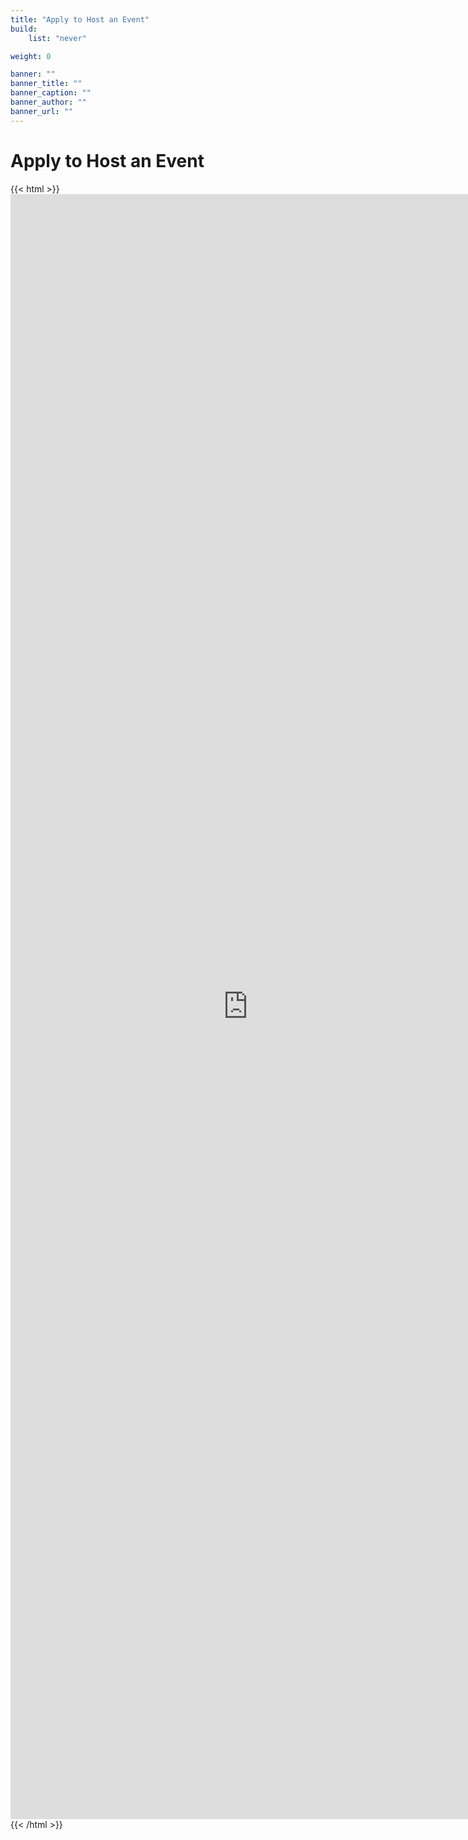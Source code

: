 ```yaml
---
title: "Apply to Host an Event"
build:
    list: "never"

weight: 0

banner: ""
banner_title: ""
banner_caption: ""
banner_author: ""
banner_url: ""
---
```


# Apply to Host an Event

{{< html >}}<iframe src="https://docs.google.com/forms/d/e/1FAIpQLSc4xrvc97838pV6P0eYS4QaCQ3HZHbdRVct_rDu3izgv6rzew/viewform?embedded=true" title="Anthrocon 2025 Events Submissions" width="760" height="2600" frameborder="0" marginheight="0" marginwidth="0">Loading...</iframe>{{< /html >}}
